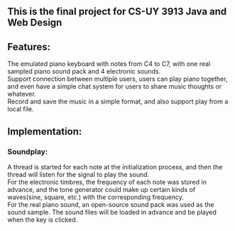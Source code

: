 ## This is the final project for CS-UY 3913 Java and Web Design
## Features:
The emulated piano keyboard with notes from C4 to C7, with one real sampled piano sound pack and 4 electronic sounds.
<br>
Support connection between multiple users, users can play piano together, and even have a simple chat system for users to share music thoughts or whatever.
<br>
Record and save the music in a simple format, and also support play from a local file.

## Implementation: 
### Soundplay: 
A thread is started for each note at the initialization process, and then the thread will listen for the signal to play the sound.
<br>
For the electronic timbres, the frequency of each note was stored in advance, and the tone generator could make up certain kinds of waves(sine, square, etc.) with the corresponding frequency. 
<br>
For the real piano sound, an open-source sound pack was used as the sound sample. The sound files will be loaded in advance and be played when the key is clicked. 
